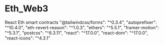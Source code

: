 # Eth_Web3
React
Eth smart contracts
"@tailwindcss/forms": "^0.3.4",
    "autoprefixer": "^10.4.0",
    "eth-revert-reason": "^1.0.3",
    "ethers": "^5.5.1",
    "framer-motion": "^5.3.1",
    "postcss": "^8.3.11",
    "react": "^17.0.0",
    "react-dom": "^17.0.0",
    "react-icons": "^4.3.1"